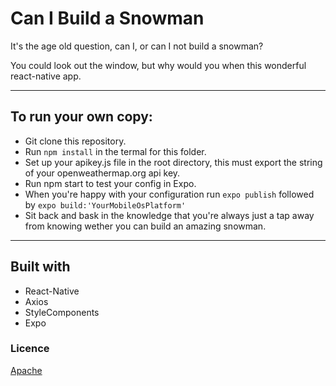 # Can I Build a Snowman

It's the age old question, can I, or can I not build a snowman?

You could look out the window, but why would you when this wonderful react-native app.

----

## To run your own copy:

- Git clone this repository.
- Run `npm install` in the termal for this folder.
- Set up your apikey.js file in the root directory, this must export the string of your openweathermap.org api key.
- Run npm start to test your config in Expo.
- When you're happy with your configuration run `expo publish` followed by `expo build:'YourMobileOsPlatform'`
- Sit back and bask in the knowledge that you're always just a tap away from knowing wether you can build an amazing snowman.

----
## Built with
- React-Native
- Axios
- StyleComponents
- Expo

### Licence
[Apache](https://github.com/Oddiesea/CanIBuildaSnowman/blob/master)




